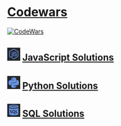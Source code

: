# [Codewars](https://www.codewars.com/r/cCBzqg)

[![CodeWars](https://www.codewars.com/users/stephencarrera/badges/large)](https://www.codewars.com/users/stephencarrera 'My Honor Badge')

## [![CodeWars](https://raw.githubusercontent.com/stephencarrera/Codewars/master/Assets/javascript.png)](JavaScript/JavaScript.md) [JavaScript Solutions](JavaScript/JavaScript.md)

## [![CodeWars](https://raw.githubusercontent.com/stephencarrera/Codewars/master/Assets/python.png)](Python/Python.md) [Python Solutions](Python/Python.md)

## [![CodeWars](https://raw.githubusercontent.com/stephencarrera/Codewars/master/Assets/sql.png)](SQL/SQL.md) [SQL Solutions](SQL/SQL.md)
